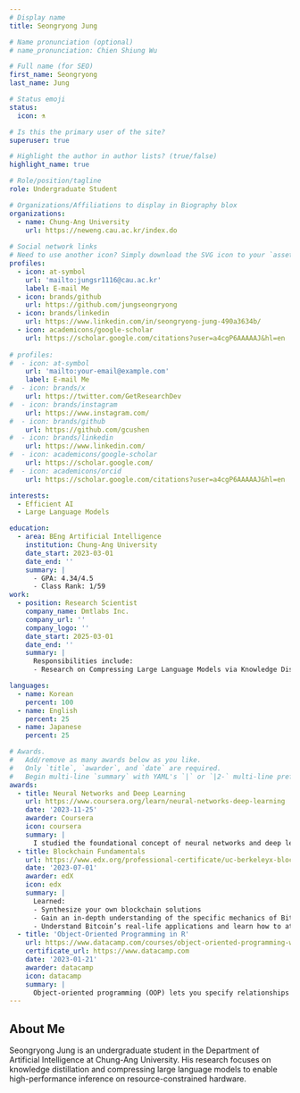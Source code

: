 ```yaml
---
# Display name
title: Seongryong Jung

# Name pronunciation (optional)
# name_pronunciation: Chien Shiung Wu

# Full name (for SEO)
first_name: Seongryong
last_name: Jung

# Status emoji
status:
  icon: ⚗️

# Is this the primary user of the site?
superuser: true

# Highlight the author in author lists? (true/false)
highlight_name: true

# Role/position/tagline
role: Undergraduate Student

# Organizations/Affiliations to display in Biography blox
organizations:
  - name: Chung-Ang University
    url: https://neweng.cau.ac.kr/index.do
    
# Social network links
# Need to use another icon? Simply download the SVG icon to your `assets/media/icons/` folder.
profiles:
  - icon: at-symbol
    url: 'mailto:jungsr1116@cau.ac.kr'
    label: E-mail Me
  - icon: brands/github
    url: https://github.com/jungseongryong
  - icon: brands/linkedin
    url: https://www.linkedin.com/in/seongryong-jung-490a3634b/
  - icon: academicons/google-scholar
    url: https://scholar.google.com/citations?user=a4cgP6AAAAAJ&hl=en
    
# profiles:
#  - icon: at-symbol
    url: 'mailto:your-email@example.com'
    label: E-mail Me
#  - icon: brands/x
    url: https://twitter.com/GetResearchDev
#  - icon: brands/instagram
    url: https://www.instagram.com/
#  - icon: brands/github
    url: https://github.com/gcushen
#  - icon: brands/linkedin
    url: https://www.linkedin.com/
#  - icon: academicons/google-scholar
    url: https://scholar.google.com/
#  - icon: academicons/orcid
    url: https://scholar.google.com/citations?user=a4cgP6AAAAAJ&hl=en

interests:
  - Efficient AI
  - Large Language Models

education:
  - area: BEng Artificial Intelligence
    institution: Chung-Ang University
    date_start: 2023-03-01
    date_end: ''
    summary: |
      - GPA: 4.34/4.5
      - Class Rank: 1/59
work:
  - position: Research Scientist
    company_name: Dmtlabs Inc.
    company_url: ''
    company_logo: ''
    date_start: 2025-03-01
    date_end: ''
    summary: |
      Responsibilities include:
      - Research on Compressing Large Language Models via Knowledge Distillation

languages:
  - name: Korean
    percent: 100
  - name: English
    percent: 25
  - name: Japanese
    percent: 25

# Awards.
#   Add/remove as many awards below as you like.
#   Only `title`, `awarder`, and `date` are required.
#   Begin multi-line `summary` with YAML's `|` or `|2-` multi-line prefix and indent 2 spaces below.
awards:
  - title: Neural Networks and Deep Learning
    url: https://www.coursera.org/learn/neural-networks-deep-learning
    date: '2023-11-25'
    awarder: Coursera
    icon: coursera
    summary: |
      I studied the foundational concept of neural networks and deep learning. By the end, I was familiar with the significant technological trends driving the rise of deep learning; build, train, and apply fully connected deep neural networks; implement efficient (vectorized) neural networks; identify key parameters in a neural network’s architecture; and apply deep learning to your own applications.
  - title: Blockchain Fundamentals
    url: https://www.edx.org/professional-certificate/uc-berkeleyx-blockchain-fundamentals
    date: '2023-07-01'
    awarder: edX
    icon: edx
    summary: |
      Learned:
      - Synthesize your own blockchain solutions
      - Gain an in-depth understanding of the specific mechanics of Bitcoin
      - Understand Bitcoin’s real-life applications and learn how to attack and destroy Bitcoin, Ethereum, smart contracts and Dapps, and alternatives to Bitcoin’s Proof-of-Work consensus algorithm
  - title: 'Object-Oriented Programming in R'
    url: https://www.datacamp.com/courses/object-oriented-programming-with-s3-and-r6-in-r
    certificate_url: https://www.datacamp.com
    date: '2023-01-21'
    awarder: datacamp
    icon: datacamp
    summary: |
      Object-oriented programming (OOP) lets you specify relationships between functions and the objects that they can act on, helping you manage complexity in your code. This is an intermediate level course, providing an introduction to OOP, using the S3 and R6 systems. S3 is a great day-to-day R programming tool that simplifies some of the functions that you write. R6 is especially useful for industry-specific analyses, working with web APIs, and building GUIs.
---
```


## About Me

Seongryong Jung is an undergraduate student in the Department of Artificial Intelligence at Chung-Ang University. His research focuses on knowledge distillation and compressing large language models to enable high-performance inference on resource-constrained hardware.
